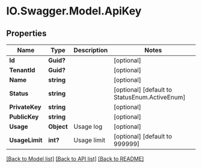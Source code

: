 # IO.Swagger.Model.ApiKey
## Properties

Name | Type | Description | Notes
------------ | ------------- | ------------- | -------------
**Id** | **Guid?** |  | [optional] 
**TenantId** | **Guid?** |  | [optional] 
**Name** | **string** |  | [optional] 
**Status** | **string** |  | [optional] [default to StatusEnum.ActiveEnum]
**PrivateKey** | **string** |  | [optional] 
**PublicKey** | **string** |  | [optional] 
**Usage** | **Object** | Usage log | [optional] 
**UsageLimit** | **int?** | Usage limit | [optional] [default to 999999]

[[Back to Model list]](../README.md#documentation-for-models) [[Back to API list]](../README.md#documentation-for-api-endpoints) [[Back to README]](../README.md)

